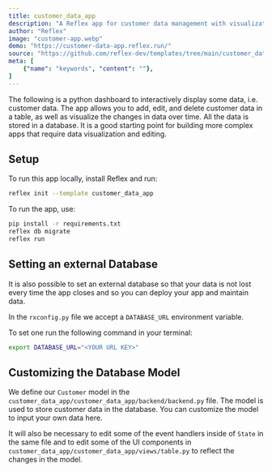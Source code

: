 ```yaml
---
title: customer_data_app
description: "A Reflex app for customer data management with visualizations"
author: "Reflex"
image: "customer-app.webp"
demo: "https://customer-data-app.reflex.run/"
source: "https://github.com/reflex-dev/templates/tree/main/customer_data_app"
meta: [
    {"name": "keywords", "content": ""},
]
---
```


The following is a python dashboard to interactively display some data, i.e. customer data. The app allows you to add, edit, and delete customer data in a table, as well as visualize the changes in data over time. All the data is stored in a database. It is a good starting point for building more complex apps that require data visualization and editing.

## Setup

To run this app locally, install Reflex and run:

```bash
reflex init --template customer_data_app
```

To run the app, use:

```bash
pip install -r requirements.txt
reflex db migrate
reflex run
```


## Setting an external Database

It is also possible to set an external database so that your data is not lost every time the app closes and so you can deploy your app and maintain data.

In the `rxconfig.py` file we accept a `DATABASE_URL` environment variable.

To set one run the following command in your terminal:

```bash
export DATABASE_URL="<YOUR URL KEY>"
```


## Customizing the Database Model

We define our `Customer` model in the `customer_data_app/customer_data_app/backend/backend.py` file. The model is used to store customer data in the database. You can customize the model to input your own data here.

It will also be necessary to edit some of the event handlers inside of `State` in the same file and to edit some of the UI components in `customer_data_app/customer_data_app/views/table.py` to reflect the changes in the model.
